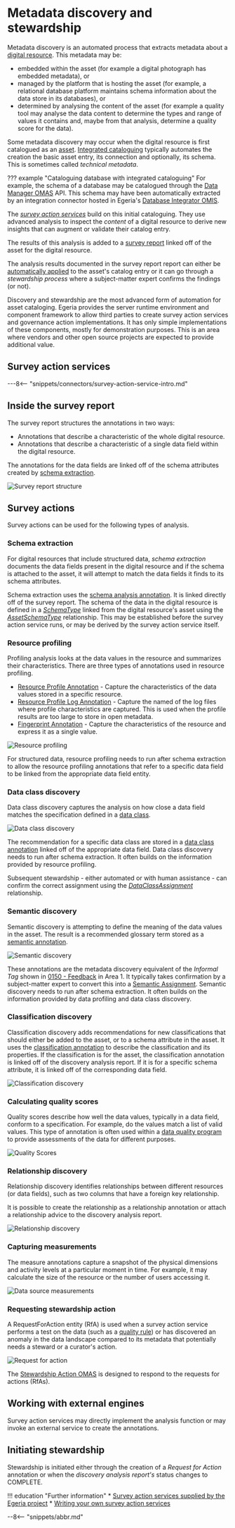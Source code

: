 <!-- SPDX-License-Identifier: CC-BY-4.0 -->
<!-- Copyright Contributors to the ODPi Egeria project 2021,2022. -->

# Metadata discovery and stewardship

Metadata discovery is an automated process that extracts metadata about a [digital resource](/concepts/digital-resource). This metadata may be:

* embedded within the asset (for example a digital photograph has embedded metadata), or
* managed by the platform that is hosting the asset (for example, a relational database platform maintains schema information about the data store in its databases), or
* determined by analysing the content of the asset (for example a quality tool may analyse the data content to determine the types and range of values it contains and, maybe from that analysis, determine a quality score for the data).

Some metadata discovery may occur when the digital resource is first catalogued as an [asset](/concepts/asset).  [Integrated cataloguing](/features/integrated-cataloguing/overview) typically automates the creation the basic asset entry, its connection and optionally, its schema.  This is sometimes called *technical metadata*.  

??? example "Cataloguing database with integrated cataloguing"
    For example, the schema of a database may be catalogued through the [Data Manager OMAS](/services/omas/data-manager/overview) API. This schema may have been automatically extracted by an integration connector hosted in Egeria's [Database Integrator OMIS](/services/omis/database-integrator/overview).

The [*survey action services*](/concepts/survey-action-service) build on this initial cataloguing. They use advanced analysis to inspect the *content* of a digital resource to derive new insights that can augment or validate their catalog entry.

The results of this analysis is added to a [survey report](/concepts/survey-report) linked off of the asset for the digital resource.

The analysis results documented in the survey report report can either be [automatically applied](/concepts/governance-action) to the asset's catalog entry or it can go through a *stewardship process* where a subject-matter expert confirms the findings (or not).  

Discovery and stewardship are the most advanced form of automation for asset cataloging. Egeria provides the server runtime environment and component framework to allow third parties to create survey action services and governance action implementations. It has only simple implementations of these components, mostly for demonstration purposes. This is an area where vendors and other open source projects are expected to provide additional value.

## Survey action services

---8<-- "snippets/connectors/survey-action-service-intro.md"

## Inside the survey report

The survey report structures the annotations in two ways:

* Annotations that describe a characteristic of the whole digital resource.
* Annotations that describe a characteristic of a single data field within the digital resource.

The annotations for the data fields are linked off of the schema attributes created by [schema extraction](#schema-extraction).

![Survey report structure](/frameworks/osf/survey-report-structure.svg)

## Survey actions

Survey actions can be used for the following types of analysis.

### Schema extraction

For digital resources that include structured data, *schema extraction* documents the data fields present in the digital resource and if the schema is attached to the asset, it will attempt to match the data fields it finds to its schema attributes.

Schema extraction uses the [schema analysis annotation](/types/6/0615-Schema-Extraction).  It is linked directly off of the survey report.  The schema of the data in the digital resource is defined in a [*SchemaType*](/types/5/0501-Schema-Elements) linked from the digital resource's asset using the [*AssetSchemaType*](/types/5/0503-Asset-Schema) relationship.  This may be established before the survey action service runs, or may be derived by the survey action service itself.

### Resource profiling

Profiling analysis looks at the data values in the resource and summarizes their characteristics.  There are three types of annotations used in resource profiling.

* [Resource Profile Annotation](/types/6/0620-Resource-Profiling) - Capture the characteristics of the data values stored in a specific resource.
* [Resource Profile Log Annotation](/types/6/0620-Resource-Profiling) - Capture the named of the log files where profile characteristics are captured.  This is used when the profile results are too large to store in open metadata.
* [Fingerprint Annotation](/types/6/0620-Resource-Profiling) - Capture the characteristics of the resource and express it as a single value.

![Resource profiling](/frameworks/osf/survey-action-resource-profiling.svg)

For structured data, resource profiling needs to run after schema extraction to allow the resource profiling annotations that refer to a specific data field to be linked from the appropriate data field entity.

### Data class discovery

Data class discovery captures the analysis on how close a data field matches the specification defined in a [data class](/concepts/data-class).

![Data class discovery](/frameworks/osf/survey-action-data-class-discovery.svg)

The recommendation for a specific data class are stored in a [data class annotation](/types/6/0625-Data-Class-Discovery) linked off of the appropriate data field.  Data class discovery needs to run after schema extraction.  It often builds on the information provided by resource profiling.

Subsequent stewardship - either automated or with human assistance - can confirm the correct assignment using the [*DataClassAssignment*](/types/5/0540-Data-Classes) relationship.

### Semantic discovery

Semantic discovery is attempting to define the meaning of the data values in the asset. The result is a recommended glossary term stored as a [semantic annotation](/types/6/0630-Semantic-Discovery).

![Semantic discovery](/frameworks/osf/survey-action-semantic-discovery.svg)

These annotations are the metadata discovery equivalent of the *Informal Tag* shown in [0150 - Feedback](/types/1/0150-feedback) in Area 1.  It typically takes confirmation by a subject-matter expert to convert this into a [Semantic Assignment](/types/3/0370-Semantic-Assignment).  Semantic discovery needs to run after schema extraction.  It often builds on the information provided by data profiling and data class discovery.

### Classification discovery

Classification discovery adds recommendations for new classifications that should either be added to the asset, or to a schema attribute in the asset.  It uses the [classification annotation](/types/6/0635-Classification-Discovery) to describe the classification and its properties.
If the classification is for the asset, the classification annotation is linked off of the discovery analysis report.  If it is for a specific schema attribute, it is linked off of the corresponding data field.

![Classification discovery](/frameworks/osf/survey-action-classification-discovery.svg)

### Calculating quality scores

Quality scores describe how well the data values, typically in a data field, conform to a specification.  For example, do the values match a list of valid values.   This type of annotation is often used within a [data quality program](/features/data-quality/overview) to provide assessments of the data for different purposes.

![Quality Scores](/frameworks/osf/survey-action-quality-scores.svg)

### Relationship discovery

Relationship discovery identifies relationships between different resources (or data fields), such as two columns that have a foreign key relationship.

It is possible to create the relationship as a relationship annotation or attach a relationship advice to the discovery analysis report.

![Relationship discovery](/frameworks/osf/survey-action-relationship-discovery.svg)

### Capturing measurements

The measure annotations capture a snapshot of the physical dimensions and activity levels at a particular moment in time.  For example, it may calculate the size of the resource or the number of users accessing it.

![Data source measurements](/frameworks/osf/survey-action-data-source-measurement.svg)

### Requesting stewardship action

A RequestForAction entity (RfA) is used when a survey action service performs a test on the data (such as a [quality rule](/features/data-quality/overview)) or has discovered an anomaly in the data landscape compared to its metadata that potentially needs a steward or a curator's action.

![Request for action](/frameworks/osf/survey-action-request-for-action.svg)

The [Stewardship Action OMAS](/services/omas/stewardship-action/overview) is designed to respond to the requests for actions (RfAs).

## Working with external engines

Survey action services may directly implement the analysis function or may invoke an external service to create the annotations.

## Initiating stewardship

Stewardship is initiated either through the creation of a *Request for Action* annotation or when the *discovery analysis report's* status changes to COMPLETE.

!!! education "Further information"
    * [Survey action services supplied by the Egeria project](/connectors/#open-discovery-services)
    * [Writing your own survey action services](/guides/developer/survey-action-services/overview)

--8<-- "snippets/abbr.md"
